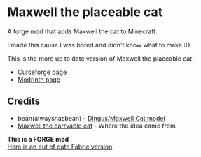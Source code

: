 # Maxwell the placeable cat

A forge mod that adds Maxwell the cat to Minecraft.

I made this cause I was bored and didn't know what to make :D

This is the more up to date version of Maxwell the placeable cat.

* [Curseforge page](https://www.curseforge.com/minecraft/mc-mods/maxwell-the-placeable-cat)
* [Modrinth page](https://modrinth.com/mod/maxwell-the-placeable-cat)

## Credits

* bean(alwayshasbean) - [Dingus/Maxwell Cat model](https://sketchfab.com/3d-models/dingus-the-cat-2ca7f3c1957847d6a145fc35de9046b0)
* [Maxwell the carryable cat](https://steamcommunity.com/sharedfiles/filedetails/?id=2878054450) - Where the idea came from

**This is a FORGE mod**<br>[Here is an out of date Fabric version](https://github.com/antoninvf/fabricMaxwellPlaceableCat)